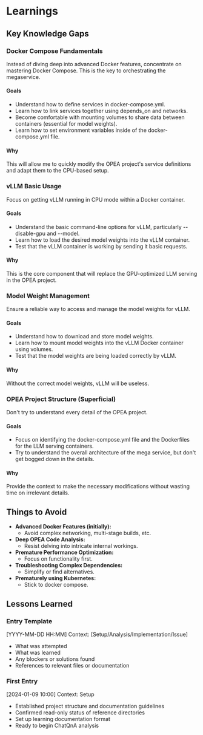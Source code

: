 # Learnings
## Key Knowledge Gaps
### Docker Compose Fundamentals
Instead of diving deep into advanced Docker features, concentrate on mastering Docker Compose. This is the key to orchestrating the megaservice.
#### Goals
- Understand how to define services in docker-compose.yml.
- Learn how to link services together using depends_on and networks.
- Become comfortable with mounting volumes to share data between containers (essential for model weights).
- Learn how to set environment variables inside of the docker-compose.yml file.

#### Why
This will allow me to quickly modify the OPEA project's service definitions and adapt them to the CPU-based setup.

### vLLM Basic Usage
Focus on getting vLLM running in CPU mode within a Docker container.
#### Goals
- Understand the basic command-line options for vLLM, particularly --disable-gpu and --model.
- Learn how to load the desired model weights into the vLLM container.
- Test that the vLLM container is working by sending it basic requests.
#### Why
This is the core component that will replace the GPU-optimized LLM serving in the OPEA project.

### Model Weight Management
Ensure a reliable way to access and manage the model weights for vLLM.
#### Goals
- Understand how to download and store model weights.
- Learn how to mount model weights into the vLLM Docker container using volumes.
- Test that the model weights are being loaded correctly by vLLM.
#### Why
Without the correct model weights, vLLM will be useless.

### OPEA Project Structure (Superficial)
Don't try to understand every detail of the OPEA project.
#### Goals
- Focus on identifying the docker-compose.yml file and the Dockerfiles for the LLM serving containers.
- Try to understand the overall architecture of the mega service, but don't get bogged down in the details.

#### Why
Provide the context to make the necessary modifications without wasting time on irrelevant details.

## Things to Avoid

*   **Advanced Docker Features (initially):**
    *   Avoid complex networking, multi-stage builds, etc.
*   **Deep OPEA Code Analysis:**
    *   Resist delving into intricate internal workings.
*   **Premature Performance Optimization:**
    *   Focus on functionality first.
*   **Troubleshooting Complex Dependencies:**
    *   Simplify or find alternatives.
*   **Prematurely using Kubernetes:**
    *   Stick to docker compose.

## Lessons Learned

### Entry Template
[YYYY-MM-DD HH:MM] Context: [Setup/Analysis/Implementation/Issue]
- What was attempted
- What was learned
- Any blockers or solutions found
- References to relevant files or documentation

### First Entry
[2024-01-09 10:00] Context: Setup
- Established project structure and documentation guidelines
- Confirmed read-only status of reference directories
- Set up learning documentation format
- Ready to begin ChatQnA analysis

